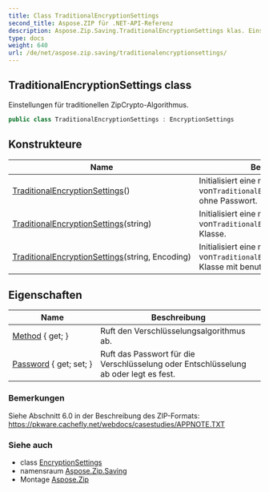 ```yaml
---
title: Class TraditionalEncryptionSettings
second_title: Aspose.ZIP für .NET-API-Referenz
description: Aspose.Zip.Saving.TraditionalEncryptionSettings klas. Einstellungen für traditionellen ZipCryptoAlgorithmus.
type: docs
weight: 640
url: /de/net/aspose.zip.saving/traditionalencryptionsettings/
---
```

## TraditionalEncryptionSettings class

Einstellungen für traditionellen ZipCrypto-Algorithmus.

```csharp
public class TraditionalEncryptionSettings : EncryptionSettings
```

## Konstrukteure

| Name | Beschreibung |
| --- | --- |
| [TraditionalEncryptionSettings](traditionalencryptionsettings/#constructor)() | Initialisiert eine neue Instanz von`TraditionalEncryptionSettings`Klasse ohne Passwort. |
| [TraditionalEncryptionSettings](traditionalencryptionsettings/#constructor_1)(string) | Initialisiert eine neue Instanz von`TraditionalEncryptionSettings` Klasse. |
| [TraditionalEncryptionSettings](traditionalencryptionsettings/#constructor_2)(string, Encoding) | Initialisiert eine neue Instanz von`TraditionalEncryptionSettings` Klasse mit benutzerdefinierter Codierung. |

## Eigenschaften

| Name | Beschreibung |
| --- | --- |
| [Method](../../aspose.zip.saving/encryptionsettings/method/) { get; } | Ruft den Verschlüsselungsalgorithmus ab. |
| [Password](../../aspose.zip.saving/encryptionsettings/password/) { get; set; } | Ruft das Passwort für die Verschlüsselung oder Entschlüsselung ab oder legt es fest. |

### Bemerkungen

Siehe Abschnitt 6.0 in der Beschreibung des ZIP-Formats: https://pkware.cachefly.net/webdocs/casestudies/APPNOTE.TXT

### Siehe auch

* class [EncryptionSettings](../encryptionsettings/)
* namensraum [Aspose.Zip.Saving](../../aspose.zip.saving/)
* Montage [Aspose.Zip](../../)


